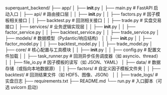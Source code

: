 
superquant_backend/
├── app/
│   ├── __init__.py
│   ├── main.py                 # FastAPI 启动入口
│   ├── api/                    # 路由接口层
│   │   ├── __init__.py
│   │   ├── factors.py          # 因子模板相关接口
│   │   ├── backtest.py         # 回测相关接口
│   │   ├── trade.py            # 实盘交易接口
│   ├── services/               # 业务逻辑实现层
│   │   ├── __init__.py
│   │   ├── factor_service.py
│   │   ├── backtest_service.py
│   │   ├── trade_service.py
│   ├── models/                 # 数据模型（Pydantic/响应结构）
│   │   ├── __init__.py
│   │   ├── factor_model.py
│   │   ├── backtest_model.py
│   │   ├── trade_model.py
│   ├── core/                   # 核心配置与工具模块
│   │   ├── __init__.py
│   │   ├── config.py           # 配置文件加载
│   │   ├── task_runner.py      # 回测异步任务调度器（如 asyncio、thread）
│   │   ├── file_io.py          # 因子模板的读写（如 JSON、YAML）
│   ├── data/                   # 数据存储（或指向本地数据源）
│   │   ├── factors/            # 自定义因子模板文件夹
│   │   ├── backtest/           # 回测结果文件（如 HDF5、图像、JSON）
│   │   ├── trade_logs/         # 实盘日志
├── requirements.txt
├── README.md
└── run.py                      # 入口脚本（可选 uvicorn 启动）

